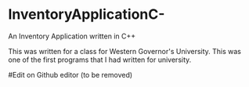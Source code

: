 # InventoryApplicationC-
An Inventory Application written in C++

This was written for a class for Western Governor's University. This was one of the first programs
that I had written for university.

#Edit on Github editor (to be removed)
